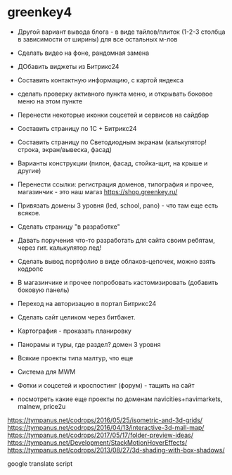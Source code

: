 # greenkey4

- Другой вариант вывода блога - в виде тайлов/плиток (1-2-3 столбца в зависимости от ширины)  для все остальных м-лов
- Сделать видео на фоне, рандомная замена
- ДОбавить виджеты из Битрикс24
- Составить контактную информацию, с картой яндекса
- сделать проверку активного пункта меню, и открывать боковое меню на этом пункте
- Перенести некоторые иконки соцсетей и сервисов на сайдбар
- Составить страницу по 1С + Битрикс24
- Составить страницу по Светодиодным экранам (калькулятор! строка, экран/вывеска, фасад) 
- Варианты конструкции (пилон, фасад, стойка-щит, на крыше и другие)
- Перенести ссылки: регистрация доменов, типография и прочее, магазинчик - это наш магаз https://shop.greenkey.ru/
- Привязать домены 3 уровня (led, school, pano) - что там еще есть всякое.
- Сделать страницу "в разработке"
- Давать поручения что-то разработать для сайта своим ребятам, через гит. калькулятор лед! 

- Сделать вывод портфолио в виде облаков-цепочек, можно взять кодропс
- В магазинчике и прочее попробовать кастомизировать (добавить боковую панель)
- Переход на авторизацию в портал Битрикс24
- Сделать сайт целиком через битбакет.
- Картография - проказать планировку
- Панорамы и туры, где раздел? домен 3 уровня
- Всякие проекты типа малтур, что еще
- Система для MWM
- Фотки и соцсетей и кроспостинг (форум) - тащить на сайт
- посмотреть какие еще проекты по доменам navicities+navimarkets, malnew, price2u

https://tympanus.net/codrops/2016/05/25/isometric-and-3d-grids/
https://tympanus.net/codrops/2016/04/13/interactive-3d-mall-map/
https://tympanus.net/codrops/2017/05/17/folder-preview-ideas/
https://tympanus.net/Development/StackMotionHoverEffects/
https://tympanus.net/codrops/2013/08/27/3d-shading-with-box-shadows/ 



google translate script

<div id="google_translate_element"></div><script type="text/javascript">
function googleTranslateElementInit() {
  new google.translate.TranslateElement({pageLanguage: 'ru', includedLanguages: 'de,en,zh-CN', layout: google.translate.TranslateElement.InlineLayout.SIMPLE, gaTrack: true, gaId: 'UA-122190129-1'}, 'google_translate_element');
}
</script><script type="text/javascript" src="//translate.google.com/translate_a/element.js?cb=googleTranslateElementInit"></script>
        
